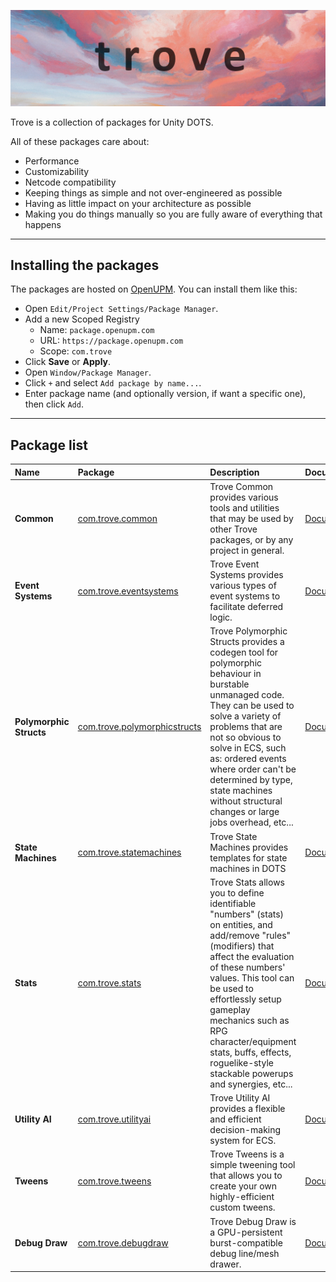 ![](./trove_header.png)

Trove is a collection of packages for Unity DOTS.

All of these packages care about:
* Performance
* Customizability
* Netcode compatibility
* Keeping things as simple and not over-engineered as possible 
* Having as little impact on your architecture as possible
* Making you do things manually so you are fully aware of everything that happens

----------------------------

## Installing the packages

The packages are hosted on [OpenUPM](https://openupm.com/). You can install them like this:
* Open `Edit/Project Settings/Package Manager`.
* Add a new Scoped Registry
    * Name: `package.openupm.com`
    * URL: `https://package.openupm.com`
    * Scope: `com.trove`
* Click **Save** or **Apply**.
* Open `Window/Package Manager`.
* Click `+` and select `Add package by name...`.
* Enter package name (and optionally version, if want a specific one), then click `Add`.

----------------------------

## Package list

| **Name** |  **Package** | **Description** | **Documentation** |
| :--- | :--- | :--- | :--- |
| **Common** | [com.trove.common](https://openupm.com/packages/com.trove.common/) | Trove Common provides various tools and utilities that may be used by other Trove packages, or by any project in general. | [Documentation](./com.trove.common/README.md) |
| **Event Systems** | [com.trove.eventsystems](https://openupm.com/packages/com.trove.eventsystems/) | Trove Event Systems provides various types of event systems to facilitate deferred logic. | [Documentation](./com.trove.eventsystems/README.md) |
| **Polymorphic Structs** | [com.trove.polymorphicstructs](https://openupm.com/packages/com.trove.polymorphicstructs/) | Trove Polymorphic Structs provides a codegen tool for polymorphic behaviour in burstable unmanaged code. They can be used to solve a variety of problems that are not so obvious to solve in ECS, such as: ordered events where order can't be determined by type, state machines without structural changes or large jobs overhead, etc... | [Documentation](./com.trove.polymorphicstructs/README.md) |
| **State Machines** | [com.trove.statemachines](https://openupm.com/packages/com.trove.statemachines/) | Trove State Machines provides templates for state machines in DOTS | [Documentation](./com.trove.statemachines/README.md) |
| **Stats** | [com.trove.stats](https://openupm.com/packages/com.trove.stats/) | Trove Stats allows you to define identifiable "numbers" (stats) on entities, and add/remove "rules" (modifiers) that affect the evaluation of these numbers' values. This tool can be used to effortlessly setup gameplay mechanics such as RPG character/equipment stats, buffs, effects, roguelike-style stackable powerups and synergies, etc... | [Documentation](./com.trove.stats/README.md) |
| **Utility AI** | [com.trove.utilityai](https://openupm.com/packages/com.trove.utilityai/) | Trove Utility AI provides a flexible and efficient decision-making system for ECS. | [Documentation](./com.trove.utilityai/README.md) |
| **Tweens** | [com.trove.tweens](https://openupm.com/packages/com.trove.tweens/) | Trove Tweens is a simple tweening tool that allows you to create your own highly-efficient custom tweens. | [Documentation](./com.trove.tweens/README.md) |
| **Debug Draw** | [com.trove.debugdraw](https://openupm.com/packages/com.trove.debugdraw/) | Trove Debug Draw is a GPU-persistent burst-compatible debug line/mesh drawer. | [Documentation](./com.trove.debugdraw/README.md) |





